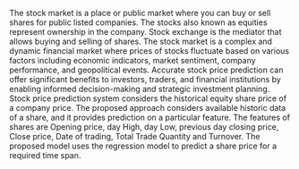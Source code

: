 The stock market is a place or public market where you can buy or sell shares for public listed companies. The stocks also known as equities represent ownership in the company. Stock exchange is the mediator that allows buying and selling of shares.
The stock market is a complex and dynamic financial market where prices of stocks fluctuate based on various factors including economic indicators, market sentiment, company performance, and geopolitical events. Accurate stock price prediction can offer significant benefits to investors, traders, and financial institutions by enabling informed decision-making and strategic investment planning.
Stock price prediction system considers the historical equity share price of a company price. The proposed approach considers available historic data of a share, and it provides prediction on a particular feature. The features of shares are Opening price, day High, day Low, previous day closing price, Close price, Date of trading, Total Trade Quantity and Turnover. The proposed model uses the regression model to predict a share price for a required time span.

